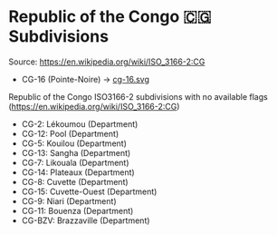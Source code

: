 # Republic of the Congo 🇨🇬 Subdivisions

Source: https://en.wikipedia.org/wiki/ISO_3166-2:CG

* CG-16 (Pointe-Noire) -> [cg-16.svg](https://github.com/amckenna41/iso3166-flag-icons/blob/main/iso3166-2-icons/CG/cg-16.svg)

Republic of the Congo ISO3166-2 subdivisions with no available flags (https://en.wikipedia.org/wiki/ISO_3166-2:CG)

* CG-2: Lékoumou (Department)
* CG-12: Pool (Department)
* CG-5: Kouilou (Department)
* CG-13: Sangha (Department)
* CG-7: Likouala (Department)
* CG-14: Plateaux (Department)
* CG-8: Cuvette (Department)
* CG-15: Cuvette-Ouest (Department)
* CG-9: Niari (Department)
* CG-11: Bouenza (Department)
* CG-BZV: Brazzaville (Department)